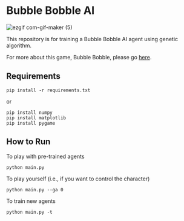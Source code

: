 # Bubble Bobble AI
![ezgif com-gif-maker (5)](https://user-images.githubusercontent.com/65074958/147385743-f8610df0-0cea-4fa3-aaa9-0732da429a0d.gif)

This repository is for training a Bubble Bobble AI agent using genetic algorithm.

For more about this game, Bubble Bobble, please go [here](https://github.com/dohyun1411/Simple-Bubble-Bobble).

## Requirements
```
pip install -r requirements.txt
```
or
```
pip install numpy
pip install matplotlib
pip install pygame
```

## How to Run
To play with pre-trained agents
```
python main.py
```

To play yourself (i.e., if you want to control the character)
```
python main.py --ga 0
```

To train new agents
```
python main.py -t
```
